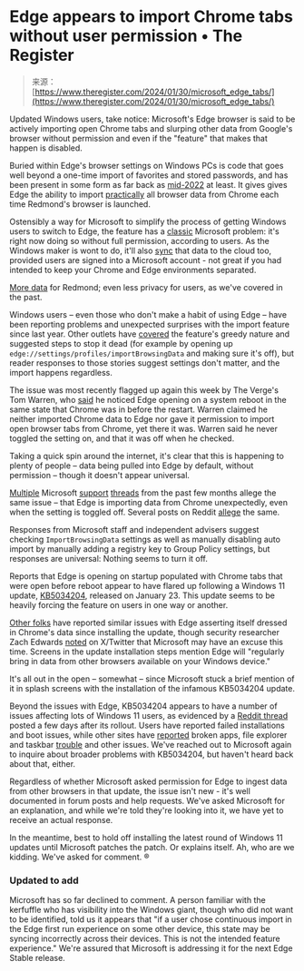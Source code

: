 <!--yml
category: 未分类
date: 2024-05-27 15:23:52
-->

# Edge appears to import Chrome tabs without user permission • The Register

> 来源：[https://www.theregister.com/2024/01/30/microsoft_edge_tabs/](https://www.theregister.com/2024/01/30/microsoft_edge_tabs/)

Updated Windows users, take notice: Microsoft's Edge browser is said to be actively importing open Chrome tabs and slurping other data from Google's browser without permission and even if the "feature" that makes that happen is disabled. 

Buried within Edge's browser settings on Windows PCs is code that goes well beyond a one-time import of favorites and stored passwords, and has been present in some form as far back as [mid-2022](https://www.windowslatest.com/2022/05/30/microsoft-edge-new-feature-will-constantly-pull-data-from-chrome/) at least. It gives gives Edge the ability to import [practically](https://support.microsoft.com/en-us/microsoft-edge/what-s-imported-to-microsoft-edge-ab7d9fa1-4586-23ce-8116-e46f44987ac2#:~:text=What%27s%20imported%20from%20Google%20Chrome%3F) all browser data from Chrome each time Redmond's browser is launched. 

Ostensibly a way for Microsoft to simplify the process of getting Windows users to switch to Edge, the feature has a [classic](https://www.theregister.com/2015/09/28/windows_10_data_collection/) Microsoft problem: it's right now doing so without full permission, according to users. As the Windows maker is wont to do, it'll also [sync](https://support.microsoft.com/en-us/microsoft-edge/change-and-customize-sync-settings-in-microsoft-edge-be529080-f2e9-b642-538f-976956b8da6b) that data to the cloud too, provided users are signed into a Microsoft account - not great if you had intended to keep your Chrome and Edge environments separated. 

[More data](https://www.theregister.com/2023/11/15/google_amazon_microsoft_mozilla/) for Redmond; even less privacy for users, as we've covered in the past. 

Windows users – even those who don't make a habit of using Edge – have been reporting problems and unexpected surprises with the import feature since last year. Other outlets have [covered](https://www.ghacks.net/2023/10/13/how-to-stop-microsoft-edge-from-importing-google-chrome-browsing-data-at-launch/) the feature's greedy nature and suggested steps to stop it dead (for example by opening up `edge://settings/profiles/importBrowsingData` and making sure it's off), but reader responses to those stories suggest settings don't matter, and the import happens regardless.

The issue was most recently flagged up again this week by The Verge's Tom Warren, who [said](https://www.theverge.com/24054329/microsoft-edge-automatic-chrome-import-data-feature) he noticed Edge opening on a system reboot in the same state that Chrome was in before the restart. Warren claimed he neither imported Chrome data to Edge nor gave it permission to import open browser tabs from Chrome, yet there it was. Warren said he never toggled the setting on, and that it was off when he checked.

Taking a quick spin around the internet, it's clear that this is happening to plenty of people – data being pulled into Edge by default, without permission – though it doesn't appear universal.

[Multiple](https://answers.microsoft.com/en-us/microsoftedge/forum/all/how-to-make-edge-stop-importing-from-chrome/4bcb43bb-b54a-4413-b24c-ea43b49cea54) Microsoft [support](https://answers.microsoft.com/en-us/microsoftedge/forum/all/why-edge-keep-syncing-all-data-from-chrome-even/1efde161-5c8b-411b-a59a-1bfa2b8cedcc) [threads](https://answers.microsoft.com/en-us/microsoftedge/forum/all/how-do-i-stop-edge-from-importing-bookmarks-and/22d7af7f-d111-481d-9ef3-13a703e61c18) from the past few months allege the same issue – that Edge is importing data from Chrome unexpectedly, even when the setting is toggled off. Several posts on Reddit [allege](https://www.reddit.com/r/MicrosoftEdge/comments/17xglpc/edge_keeps_importing_chrome_bookmarks_on_startup/) the same.

Responses from Microsoft staff and independent advisers suggest checking `ImportBrowsingData` settings as well as manually disabling auto import by manually adding a registry key to Group Policy settings, but responses are universal: Nothing seems to turn it off. 

Reports that Edge is opening on startup populated with Chrome tabs that were open before reboot appear to have flared up following a Windows 11 update, [KB5034204](https://support.microsoft.com/en-au/topic/january-23-2024-kb5034204-os-builds-22621-3085-and-22631-3085-preview-7652acf2-56dc-430e-b8ef-ec8f56ec1028), released on January 23\. This update seems to be heavily forcing the feature on users in one way or another.

[Other folks](https://www.reddit.com/r/Windows11/comments/19e118i/january_23_2024kb5034204_os_builds_226213085_and/) have reported similar issues with Edge asserting itself dressed in Chrome's data since installing the update, though security researcher Zach Edwards [noted](https://twitter.com/thezedwards/status/1750952950598672455) on X/Twitter that Microsoft may have an excuse this time. Screens in the update installation steps mention Edge will "regularly bring in data from other browsers available on your Windows device." 

It's all out in the open – somewhat – since Microsoft stuck a brief mention of it in splash screens with the installation of the infamous KB5034204 update.

Beyond the issues with Edge, KB5034204 appears to have a number of issues affecting lots of Windows 11 users, as evidenced by a [Reddit thread](https://www.reddit.com/r/WindowsHelp/comments/1abedvs/update_kb5034204_fails_to_install/) posted a few days after its rollout. Users have reported failed installations and boot issues, while other sites have [reported](https://windowsreport.com/windows-11-kb5034204-issues/) broken apps, file explorer and taskbar [trouble](https://www.windowslatest.com/2024/01/28/windows-11-kb5034204-is-crashing-file-explorer-taskbar-and-wont-install-for-some/) and other issues. We've reached out to Microsoft again to inquire about broader problems with KB5034204, but haven't heard back about that, either.

Regardless of whether Microsoft asked permission for Edge to ingest data from other browsers in that update, the issue isn't new - it's well documented in forum posts and help requests. We've asked Microsoft for an explanation, and while we're told they're looking into it, we have yet to receive an actual response.

In the meantime, best to hold off installing the latest round of Windows 11 updates until Microsoft patches the patch. Or explains itself. Ah, who are we kidding. We've asked for comment. ®

### Updated to add

Microsoft has so far declined to comment. A person familiar with the kerfuffle who has visibility into the Windows giant, though who did not want to be identified, told us it appears that "if a user chose continuous import in the Edge first run experience on some other device, this state may be syncing incorrectly across their devices. This is not the intended feature experience." We're assured that Microsoft is addressing it for the next Edge Stable release.